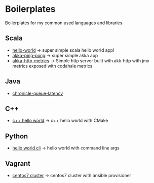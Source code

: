 # Boilerplates

Boilerplates for my common used languages and libraries

## Scala

- [hello-world](./scala/hello-world) -> super simple scala hello world app!
- [akka-ping-pong](./scala/akka-ping-pong) -> super simple akka app
- [akka-http-metrics](./scala/akka-http-metrics) -> Simple http server built with akk-http with jmx metrics exposed with codahale metrics


## Java

- [chronicle-queue-latency](./java/chronicle-queue-latency)

## C++

- [c++ hello world](./cpp/hello-world/) -> c++ hello world with CMake

## Python

- [hello world cli](./python/hello-world-cli) -> hello world with command line args

## Vagrant

- [centos7 cluster](./vagrant/centos-cluster/) -> centos7 cluster with ansible provisioner